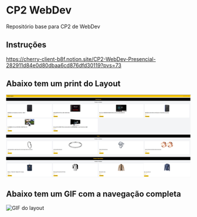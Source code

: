 # CP2 WebDev

Repositório base para CP2 de WebDev

## Instruções
https://cherry-client-b8f.notion.site/CP2-WebDev-Presencial-282911d84e0d80dbaa6cd876dfd30119?pvs=73

## Abaixo tem um print do Layout
![Layout](./public/print-home.png)

## Abaixo tem um GIF com a navegação completa
![GIF do layout](./public/tela-cp2.gif)

